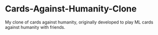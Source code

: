 # Cards-Against-Humanity-Clone
 My clone of cards against humanity, originally developed to play ML cards against humanity with friends.
